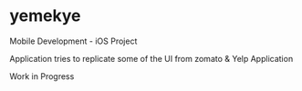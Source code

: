 # yemekye
Mobile Development - iOS Project


Application tries to replicate some of the UI from zomato & Yelp Application 


Work in Progress 
